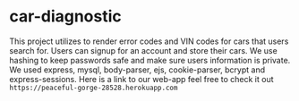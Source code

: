 # car-diagnostic

This project utilizes  to render error codes and VIN codes for cars that users search for. 
Users can signup for an account and store their cars.
We use hashing to keep passwords safe and make sure users information is private. We used express, mysql, body-parser, ejs, cookie-parser, bcrypt  and express-sessions. Here is a link to our web-app feel free to check it out `https://peaceful-gorge-28528.herokuapp.com`
